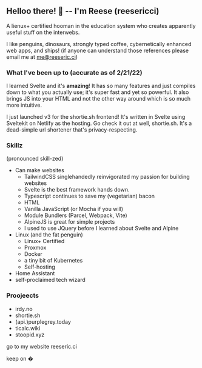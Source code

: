 
## Helloo there! 👋 -- I'm Reese (reesericci)
A lienux+ certified hooman in the education system who creates apparently useful stuff on the interwebs.

I like penguins, dinosaurs, strongly typed coffee, cybernetically enhanced web apps, and ships!
(if anyone can understand those references please email me at me@reeseric.ci)

### What I've been up to (accurate as of 2/21/22)

I learned Svelte and it's **amazing**! It has so many features and just compiles down to what you actually use; it's super fast and yet so powerful. 
It also brings JS into your HTML and not the other way around which is so much more intuitive.

I just launched v3 for the shortie.sh frontend! It's written in Svelte using Sveltekit on Netlify as the hosting. Go check it out at well, shortie.sh. It's a dead-simple url shortener that's privacy-respecting.



### Skillz
(pronounced skill-zed)

- Can make websites
  - TailwindCSS singlehandedly reinvigorated my passion for building websites
  - Svelte is the best framework hands down.
  - Typescript continues to save my (vegetarian) bacon
  - HTML
  - Vanilla JavaScript (or Mocha if you will)
  - Module Bundlers (Parcel, Webpack, Vite)
  - AlpineJS is great for simple projects
  - I used to use JQuery before I learned about Svelte and Alpine
- Linux (and the fat penguin)
  - Linux+ Certified
  - Proxmox
  - Docker
  - a tiny bit of Kubernetes
  - Self-hosting
- Home Assistant
- self-proclaimed tech wizard

### Proojeects
 - irdy.no
 - shortie.sh
 - (api.)purplegrey.today
 - ticalc.wiki
 - stoopid.xyz


go to my website
reeseric.ci


keep on �

